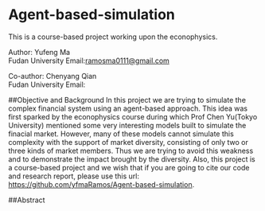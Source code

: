 # Agent-based-simulation
This is a course-based project working upon the econophysics.

Author: Yufeng Ma                   
Fudan University
Email:ramosma0111@gmail.com

Co-author: Chenyang Qian            
Fudan University
Email:


##Objective and Background
In this project we are trying to simulate the complex financial system using an agent-based approach. This idea was first sparked by the econophysics course during which Prof Chen Yu(Tokyo University) mentioned some very interesting models built to simulate the finacial market. However, many of these models cannot simulate this complexity with the support of market diversity, consisting of only two or three kinds of market members. Thus we are trying to avoid this weakness and to demonstrate the impact brought by the diversity. Also, this project is a course-based project and we wish that if you are going to cite our code and research report, please use this url: https://github.com/yfmaRamos/Agent-based-simulation.

##Abstract


